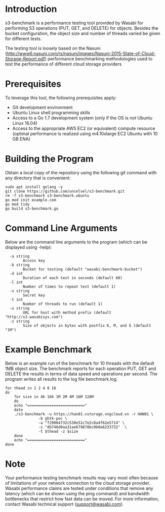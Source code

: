 # Introduction
s3-benchmark is a performance testing tool provided by Wasabi for performing S3 operations (PUT, GET, and DELETE) for objects. Besides the bucket configuration, the object size and number of threads varied be given for different tests.

The testing tool is loosely based on the Nasuni (http://www6.nasuni.com/rs/nasuni/images/Nasuni-2015-State-of-Cloud-Storage-Report.pdf) performance benchmarking methodologies used to test the performance of different cloud storage providers

# Prerequisites
To leverage this tool, the following prerequisites apply:
*	Git development environment
*	Ubuntu Linux shell programming skills
*	Access to a Go 1.7 development system (only if the OS is not Ubuntu Linux 16.04)
*	Access to the appropriate AWS EC2 (or equivalent) compute resource (optimal performance is realized using m4.10xlarge EC2 Ubuntu with 10 GB ENA)


# Building the Program
Obtain a local copy of the repository using the following git command with any directory that is convenient:

```
sudo apt install golang -y 
git clone https://github.com/uncelvel/s3-benchmark.git
rm -f s3-benchmark s3-benchmark.ubuntu 
go mod init example.com
go mod tidy 
go build s3-benchmark.go
```
 
# Command Line Arguments
Below are the command line arguments to the program (which can be displayed using -help):

```
  -a string
        Access key
  -b string
        Bucket for testing (default "wasabi-benchmark-bucket")
  -d int
        Duration of each test in seconds (default 60)
  -l int
        Number of times to repeat test (default 1)
  -s string
        Secret key
  -t int
        Number of threads to run (default 1)
  -u string
        URL for host with method prefix (default "http://s3.wasabisys.com")
  -z string
        Size of objects in bytes with postfix K, M, and G (default "1M")
```        

# Example Benchmark
Below is an example run of the benchmark for 10 threads with the default 1MB object size.  The benchmark reports
for each operation PUT, GET and DELETE the results in terms of data speed and operations per second.  The program
writes all results to the log file benchmark.log.

```
for thead in 1 2 4 8 16
do
    for size in 4k 16k 1M 2M 4M 16M 128M 
    do 
    echo "=========================="
    date 
    ./s3-benchmark -u https://han01.vstorage.vngcloud.vn -r HAN01 \
               -b ghtk-poc \
               -a "f29064732c538e51c7e2c8a4f62e5714" \
               -s "db746d0aa31ae679878bc9b0a6233732"  \
               -t $thead -z $size
    done 
    echo "=========================="
done
```

# Note
Your performance testing benchmark results may vary most often because of limitations of your network connection to the cloud storage provider.  Wasabi performance claims are tested under conditions that remove any latency (which can be shown using the ping command) and bandwidth bottlenecks that restrict how fast data can be moved.  For more information,
contact Wasabi technical support (support@wasabi.com).
